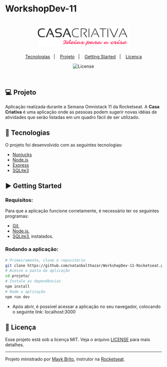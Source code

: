 # WorkshopDev-11

<h1 align="center">
    <img alt="Casa Criativa" title="Casa Criativa" src="projeto/public/logo.png" />
</h1>

<p align="center">
  <a href="#-tecnologias">Tecnologias</a>&nbsp;&nbsp;&nbsp;|&nbsp;&nbsp;&nbsp;
  <a href="#-projeto">Projeto</a>&nbsp;&nbsp;&nbsp;|&nbsp;&nbsp;&nbsp;
  <a href="#-getting-started">Getting Started</a>&nbsp;&nbsp;&nbsp;|&nbsp;&nbsp;&nbsp;
  <a href="#memo-licença">Licença</a>
</p>

<p align="center">
  <img alt="License" src="https://img.shields.io/badge/license-MIT-ff5d86">
</p>

<br/>

## 💻 Projeto

Aplicação realizada durante a Semana Omnistack 11 da Rocketseat. A **Casa Criativa** é uma aplicação onde as pessoas podem sugerir novas idéias de atividades que serão listadas em um quadro fácil de ser utilizado.


## 🚀 Tecnologias

O projeto foi desenvolvido com as seguintes tecnologias:

- [Nunjucks](https://mozilla.github.io/nunjucks/)
- [Node.js](https://nodejs.org/)
- [Express](https://expressjs.com/)
- [SQLite3](https://www.sqlite.org/index.html)


## ▶ Getting Started
### Requisitos:
Para que a aplicação funcione corretamente, é necessário ter os seguintes programas:
- [Git](https://git-scm.com),
- [Node.js](https://nodejs.org/),
- [SQLite3](https://sqlitebrowser.org/), instalados.

### Rodando a aplicação:
```bash
# Primeiramente, clone o repositório
git clone https://github.com/natanbalthazar/WorkshopDev-11-Rocketseat.git
# Acesse a pasta da aplicação
cd projeto/
# Instale as dependências
npm install
# Rode a aplicação
npm run dev
```

- Após abrir, é possível acessar a aplicação no seu navegador, colocando o seguinte link: localhost:3000

## :memo: Licença

Esse projeto está sob a licença MIT. Veja o arquivo [LICENSE](LICENSE) para mais detalhes.

---

Projeto ministrado por [Mayk Brito](https://github.com/maykbrito), instrutor na [Rocketseat](https://rocketseat.com.br/).
